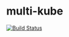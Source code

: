 # multi-kube
[![Build Status](https://travis-ci.com/manicman/multi-kube.svg?branch=master)](https://travis-ci.com/manicman/multi-kube)
